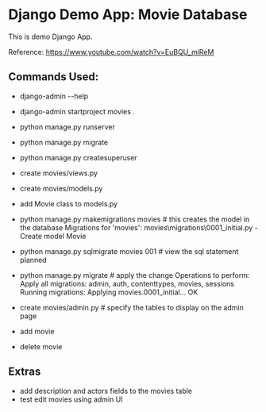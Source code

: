 # Django Demo App: Movie Database

This is demo Django App. 

Reference: https://www.youtube.com/watch?v=EuBQU_miReM

## Commands Used:

- django-admin --help
- django-admin startproject movies .
- python manage.py runserver
- python manage.py migrate
- python manage.py createsuperuser

- create movies/views.py
- create movies/models.py
- add Movie class to models.py

- python manage.py makemigrations movies # this creates the model in the database
    Migrations for 'movies':
    movies\migrations\0001_initial.py
        - Create model Movie

- python manage.py sqlmigrate movies 001 # view the sql statement planned
- python manage.py migrate # apply the change
    Operations to perform:
    Apply all migrations: admin, auth, contenttypes, movies, sessions
    Running migrations:
    Applying movies.0001_initial... OK

- create movies/admin.py # specify the tables to display on the admin page

- add movie
- delete movie

## Extras
- add description and actors fields to the movies table
- test edit movies using admin UI
